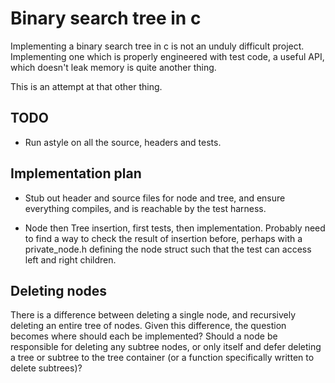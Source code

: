 # Binary search tree in c

Implementing a binary search tree in c is not an unduly
difficult project. Implementing one which is properly
engineered with test code, a useful API, which doesn't
leak memory is quite another thing.

This is an attempt at that other thing.

## TODO

* Run astyle on all the source, headers and tests.

## Implementation plan

* Stub out header and source files for node and tree, and
ensure everything compiles, and is reachable by the test harness.

* Node then Tree insertion, first tests, then implementation. Probably
need to find a way to check the result of insertion before, perhaps
with a private_node.h defining the node struct such that the test
can access left and right children.


## Deleting nodes

There is a difference between deleting a single node, and recursively
deleting an entire tree of nodes. Given this difference, the question
becomes where should each be implemented? Should a node be responsible
for deleting any subtree nodes, or only itself and defer deleting
a tree or subtree to the tree container (or a function specifically
written to delete subtrees)?
